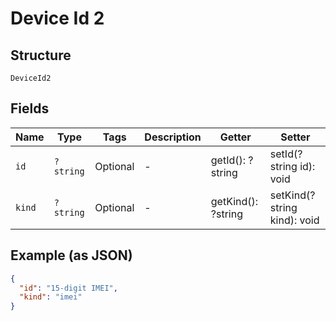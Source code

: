 
# Device Id 2

## Structure

`DeviceId2`

## Fields

| Name | Type | Tags | Description | Getter | Setter |
|  --- | --- | --- | --- | --- | --- |
| `id` | `?string` | Optional | - | getId(): ?string | setId(?string id): void |
| `kind` | `?string` | Optional | - | getKind(): ?string | setKind(?string kind): void |

## Example (as JSON)

```json
{
  "id": "15-digit IMEI",
  "kind": "imei"
}
```

